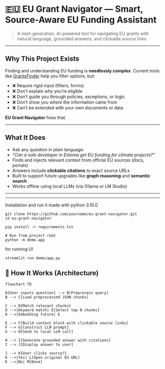 # 🇪🇺 EU Grant Navigator — Smart, Source-Aware EU Funding Assistant

> A next-generation, AI-powered tool for navigating EU grants with natural language, grounded answers, and clickable source links.

---

##  Why This Project Exists

Finding and understanding EU funding is **needlessly complex**. Current tools like [GrantsFinder](https://www.grantsfinder.eu/) help you filter options, but:

- ❌ Require rigid input (filters, forms)
- ❌ Don’t explain *why* you’re eligible
- ❌ Don’t guide you through policies, exceptions, or logic
- ❌ Don’t show you *where* the information came from
- ❌ Can’t be extended with your own documents or data

**EU Grant Navigator** fixes that.

---

##  What It Does

-  Ask any question in plain language:
- _“Can a solo developer in Estonia get EU funding for climate projects?”_
-  Finds and injects relevant context from official EU sources (docs, portals)
-  Answers include **clickable citations** to exact source URLs
-  Built to support future upgrades like **graph reasoning** and **semantic search**
-  Works offline using local LLMs (via Ollama or LM Studio)

---

---
Installation and run
it made with python 3.10.0

```
git clone https://github.com/yourname/eu-grant-navigator.git
cd eu-grant-navigator
```
```
pip install -r requirements.txt
```
```
# Run from project root
python -m demo.app
```
for running UI 
```
streamlit run demo/app.py
```


## 🧠 How It Works (Architecture)

```mermaid
flowchart TD

A[User inputs question] --> B[Preprocess query]
B --> C[Load preprocessed JSON chunks]

C --> D{Match relevant chunks}
D -->|Keyword match| E[Select top N chunks]
D -->|Embedding future| E

E --> F[Build context block with clickable source links]
F --> G[Construct LLM prompt]
G --> H[Send to local LLM call]

H --> I[Generate grounded answer with citations]
I --> J[Display answer to user]

J --> K{User clicks source?}
K -->|Yes| L[Open original EU URL]
K -->|No| M[Done]







